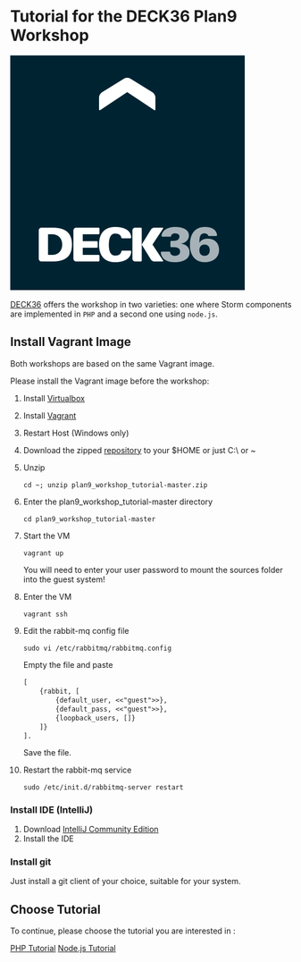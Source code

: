 Tutorial for the DECK36 Plan9 Workshop
======================================
[1]: https://www.virtualbox.org/wiki/Downloads "Virtual Box"
[2]: http://www.vagrantup.com/downloads.html "Vagrant"
[3]: https://github.com/DECK36/plan9_workshop_tutorial/archive/master.zip "Workshop Repo"
[4]: http://www.jetbrains.com/idea/download "IntelliJ Download"
[logo]: ./deck36.png "Deck36 Logo"
[PHPTUTORIAL]: ./README_php.md "PHP Tutorial"
[NODETUTORIAL]: ./README_nodejs.md "Node.js Tutorial"

![Deck36 Logo][logo]

[DECK36](http://www.deck36.de) offers the workshop in two varieties: one where Storm components are implemented in `PHP` and a second one using `node.js`.


## Install Vagrant Image

Both workshops are based on the same Vagrant image. 

Please install the Vagrant image before the workshop:

1. Install [Virtualbox][1]
2. Install [Vagrant][2]
3. Restart Host (Windows only)
4. Download the zipped [repository][3] to your $HOME or just C:\ or ~
5. Unzip

    ```
    cd ~; unzip plan9_workshop_tutorial-master.zip
    ```
    
6. Enter the plan9_workshop_tutorial-master directory
    
    ```
    cd plan9_workshop_tutorial-master
    ```

7. Start the VM
    
    ```
    vagrant up
    ```

    You will need to enter your user password to mount the sources folder into the guest system!
8. Enter the VM

    ```
    vagrant ssh
    ```

9. Edit the rabbit-mq config file
    
    ```
    sudo vi /etc/rabbitmq/rabbitmq.config
    ```

    Empty the file and paste

    ```
    [ 
        {rabbit, [ 
            {default_user, <<"guest">>}, 
            {default_pass, <<"guest">>}, 
            {loopback_users, []} 
        ]} 
    ].
    ```
    
    Save the file.
10. Restart the rabbit-mq service
    
    ```
    sudo /etc/init.d/rabbitmq-server restart
    ```

### Install IDE (IntelliJ)
1. Download [IntelliJ Community Edition][4]
2. Install the IDE

### Install git
Just install a git client of your choice, suitable for your system.



## Choose Tutorial

To continue, please choose the tutorial you are interested in :

[PHP Tutorial][PHPTUTORIAL]
[Node.js Tutorial][NODETUTORIAL]

